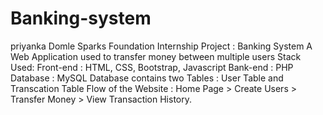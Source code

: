 # Banking-system
priyanka Domle
Sparks Foundation Internship
Project : Banking System
A Web Application used to transfer money between multiple users
Stack Used:
Front-end : HTML, CSS, Bootstrap, Javascript
Bank-end : PHP
Database : MySQL
Database contains two Tables :
User Table and Transcation Table 
Flow of the Website :
Home Page > Create Users > Transfer Money > View Transaction History.
